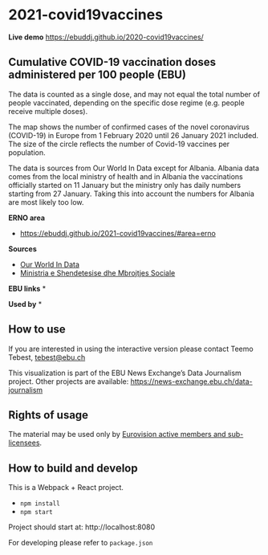 # 2021-covid19vaccines

**Live demo** https://ebuddj.github.io/2020-covid19vaccines/

## Cumulative COVID-19 vaccination doses administered per 100 people (EBU)

The data is counted as a single dose, and may not equal the total number of people vaccinated, depending on the specific dose regime (e.g. people receive multiple doses).

The map shows the number of confirmed cases of the novel coronavirus (COVID-19) in Europe from 1 February 2020 until 26 January 2021 included. The size of the circle reflects the number of Covid-19 vaccines per population.

The data is sources from Our World In Data except for Albania. Albania data comes from the local ministry of health and in Albania the vaccinations officially started on 11 January but the ministry only has daily numbers starting from 27 January. Taking this into account the numbers for Albania are most likely too low.

**ERNO area** 
* https://ebuddj.github.io/2021-covid19vaccines/#area=erno

**Sources**
* [Our World In Data](https://ourworldindata.org/covid-vaccinations)
* [Ministria e Shendetesise dhe Mbrojtjes Sociale](https://shendetesia.gov.al/?s=Vaksinimi+antiCOVID)

**EBU links**
* 

**Used by**
*

## How to use

If you are interested in using the interactive version please contact Teemo Tebest, tebest@ebu.ch

This visualization is part of the EBU News Exchange’s Data Journalism project. Other projects are available: https://news-exchange.ebu.ch/data-journalism

## Rights of usage

The material may be used only by [Eurovision active members and sub-licensees](https://www.ebu.ch/eurovision-news/members-and-sublicensees).

## How to build and develop

This is a Webpack + React project.

* `npm install`
* `npm start`

Project should start at: http://localhost:8080

For developing please refer to `package.json`